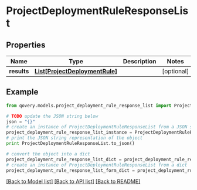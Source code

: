 # ProjectDeploymentRuleResponseList


## Properties

Name | Type | Description | Notes
------------ | ------------- | ------------- | -------------
**results** | [**List[ProjectDeploymentRule]**](ProjectDeploymentRule.md) |  | [optional] 

## Example

```python
from qovery.models.project_deployment_rule_response_list import ProjectDeploymentRuleResponseList

# TODO update the JSON string below
json = "{}"
# create an instance of ProjectDeploymentRuleResponseList from a JSON string
project_deployment_rule_response_list_instance = ProjectDeploymentRuleResponseList.from_json(json)
# print the JSON string representation of the object
print ProjectDeploymentRuleResponseList.to_json()

# convert the object into a dict
project_deployment_rule_response_list_dict = project_deployment_rule_response_list_instance.to_dict()
# create an instance of ProjectDeploymentRuleResponseList from a dict
project_deployment_rule_response_list_form_dict = project_deployment_rule_response_list.from_dict(project_deployment_rule_response_list_dict)
```
[[Back to Model list]](../README.md#documentation-for-models) [[Back to API list]](../README.md#documentation-for-api-endpoints) [[Back to README]](../README.md)


